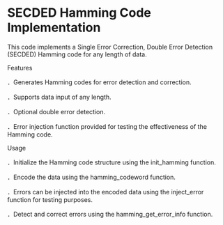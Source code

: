 # SECDED Hamming Code Implementation

This code implements a Single Error Correction, Double Error Detection (SECDED) Hamming code for any length of data.

Features

．Generates Hamming codes for error detection and correction.

．Supports data input of any length.

．Optional double error detection.

．Error injection function provided for testing the effectiveness of the Hamming code.

Usage

．Initialize the Hamming code structure using the init_hamming function.

．Encode the data using the hamming_codeword function.

．Errors can be injected into the encoded data using the inject_error function for testing purposes.

．Detect and correct errors using the hamming_get_error_info function.
